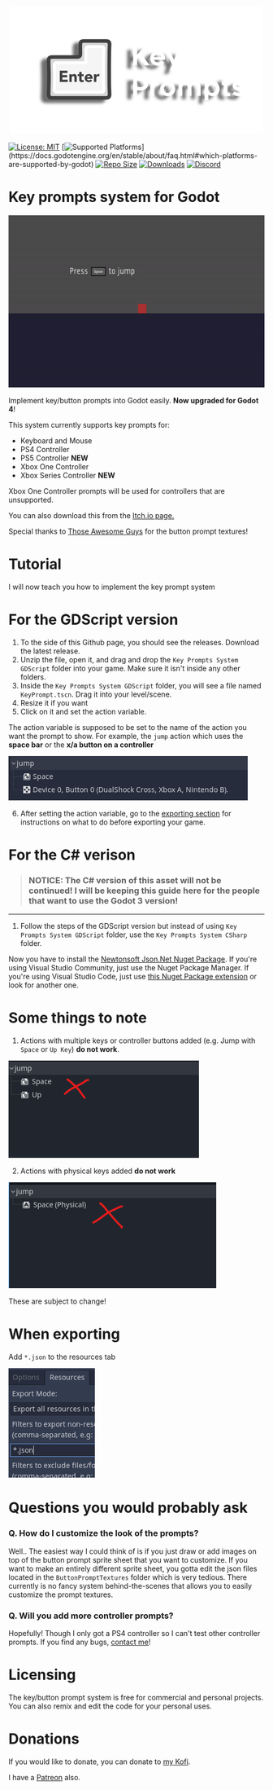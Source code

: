 <p align="center"><img src="/media/keyprompts-logo-transparent.png" alt="transparent-logo" width="500px" height="250px"></p>

[![License: MIT](https://img.shields.io/badge/License-MIT-yellow.svg)](LICENSE.md)
[![Supported Platforms](https://img.shields.io/badge/Supported%20Platforms-Windows%2C%20macOS%2C%20X11%20(Linux%2C%20*BSD)%2C%20Android%2C%20iOS%2C%20Web-blue)](https://docs.godotengine.org/en/stable/about/faq.html#which-platforms-are-supported-by-godot)
[![Repo Size](https://img.shields.io/github/repo-size/CliveDev0413/key-prompts-system-godot?color=red&label=Repo%20Size)](https://youtu.be/dQw4w9WgXcQ)
[![Downloads](https://img.shields.io/github/downloads/CliveDev0413/key-prompts-system-godot/latest/total?label=Downloads%40latest&style=plastic)](https://github.com/CliveDev0413/key-prompts-system-godot/releases/latest)
[![Discord](https://img.shields.io/discord/951678426165690428?color=%235865F2&label=Discord)](https://discord.gg/6cspbzBnPs)

# Key prompts system for Godot

<p align="center"><img src="/media/keyprompt-showcase.gif" alt="keyprompt-showcase" width="600px" height="338px"></p>

Implement key/button prompts into Godot easily. **Now upgraded for Godot 4**!

This system currently supports key prompts for:

- Keyboard and Mouse
- PS4 Controller
- PS5 Controller **NEW**
- Xbox One Controller
- Xbox Series Controller **NEW**

Xbox One Controller prompts will be used for controllers that are unsupported.

You can also download this from the [Itch.io page.](https://clive-dev.itch.io/key-prompts-system-godot)

Special thanks to [Those Awesome Guys](https://thoseawesomeguys.com/prompts/) for the button prompt textures!

# Tutorial
I will now teach you how to implement the key prompt system

# For the GDScript version
1. To the side of this Github page, you should see the releases. Download the latest release.
2. Unzip the file, open it, and drag and drop the `Key Prompts System GDScript` folder into your game. Make sure it isn't inside any other folders. 
3. Inside the `Key Prompts System GDScript` folder, you will see a file named `KeyPrompt.tscn`. Drag it into your level/scene.
4. Resize it if you want
5. Click on it and set the action variable.

The action variable is supposed to be set to the name of the action you want the prompt to show. For example, the `jump` action which uses the **space bar** or the **x/a button on a controller**

![action-example](media/action-example.png)

6. After setting the action variable, go to the [exporting section](#when-exporting) for instructions on what to do before exporting your game.

# For the C# verison
> ### **NOTICE: The C# version of this asset will not be continued! I will be keeping this guide here for the people that want to use the Godot 3 version!**

---

1. Follow the steps of the GDScript version but instead of using `Key Prompts System GDScript` folder, use the `Key Prompts System CSharp` folder.

Now you have to install the [Newtonsoft Json.Net Nuget Package](https://www.newtonsoft.com/json).
If you're using Visual Studio Community, just use the Nuget Package Manager.
If you're using Visual Studio Code, just use [this Nuget Package extension](https://marketplace.visualstudio.com/items?itemName=jmrog.vscode-nuget-package-manager) or look for another one.

# Some things to note
1. Actions with multiple keys or controller buttons added (e.g. Jump with `Space` or `Up Key`) **do not work**.

![multiple-events](media/multiple-events.png)

2. Actions with physical keys added **do not work**

![physical-keys](media/physical-keys.png)

These are subject to change!

# When exporting
Add `*.json` to the resources tab

![json-example](media/json-example.png)

# Questions you would probably ask

### Q. How do I customize the look of the prompts?
Well.. The easiest way I could think of is if you just draw or add images on top of the button prompt sprite sheet that you want to customize. If you want to make an entirely different sprite sheet, you gotta edit the json files located in the `ButtonPromptTextures` folder which is very tedious. There currently is no fancy system behind-the-scenes that allows you to easily customize the prompt textures.

### Q. Will you add more controller prompts?
Hopefully! Though I only got a PS4 controller so I can't test other controller prompts. If you find any bugs, [contact me](https://clivedev.tk)!

# Licensing
The key/button prompt system is free for commercial and personal projects. You can also remix and edit the code for your personal uses.

# Donations
If you would like to donate, you can donate to [my Kofi](https://ko-fi.com/clivedev).

I have a [Patreon](https://patreon.com/clivedev) also.
